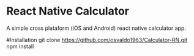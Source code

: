 # React Native Calculator

A simple cross plataform (iOS and Android) react native calculator app.

#Installation 
git clone https://github.com/osvaldo1963/Calculator-RN.git
npm install

